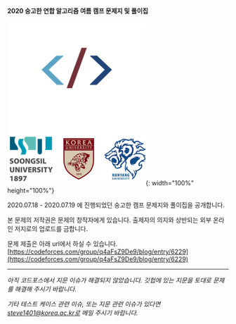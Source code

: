 #### 2020 숭고한 연합 알고리즘 여름 캠프 문제지 및 풀이집

![skhlogo](skh_logo.png){: width="100%" height="100%"}

2020.07.18 - 2020.07.19 에 진행되었던 숭고한 캠프 문제지와 풀이집을 공개합니다.

본 문제의 저작권은 문제의 창작자에게 있습니다. 출제자의 의지와 상반되는 외부 온라인 저지로의 업로드를 금합니다.

문제 제출은 아래 url에서 하실 수 있습니다.
[https://codeforces.com/group/q4aFsZ9De9/blog/entry/6229](https://codeforces.com/group/q4aFsZ9De9/blog/entry/6229)

---

*아직 코드포스에서 지문 이슈가 해결되지 않았습니다. 깃헙에 있는 지문을 토대로 문제를 해결해 주시기 바랍니다.*

*기타 테스트 케이스 관련 이슈, 또는 지문 관련 이슈가 있다면 steve1401@korea.ac.kr로 메일 주시기 바랍니다.*